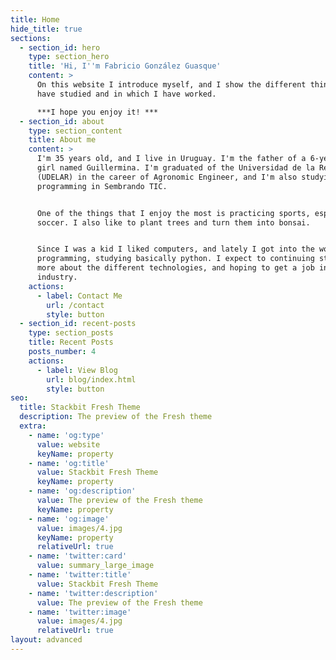 ```yaml
---
title: Home
hide_title: true
sections:
  - section_id: hero
    type: section_hero
    title: 'Hi, I''m Fabricio González Guasque'
    content: >
      On this website I introduce myself, and I show the different things that I
      have studied and in which I have worked.

      ***I hope you enjoy it! ***
  - section_id: about
    type: section_content
    title: About me
    content: >
      I'm 35 years old, and I live in Uruguay. I'm the father of a 6-year-old
      girl named Guillermina. I'm graduated of the Universidad de la República
      (UDELAR) in the career of Agronomic Engineer, and I'm also studying
      programming in Sembrando TIC.


      One of the things that I enjoy the most is practicing sports, especially
      soccer. I also like to plant trees and turn them into bonsai.


      Since I was a kid I liked computers, and lately I got into the world of
      programming, studying basically python. I expect to continuing studying
      more about the different technologies, and hoping to get a job in this
      industry.
    actions:
      - label: Contact Me
        url: /contact
        style: button
  - section_id: recent-posts
    type: section_posts
    title: Recent Posts
    posts_number: 4
    actions:
      - label: View Blog
        url: blog/index.html
        style: button
seo:
  title: Stackbit Fresh Theme
  description: The preview of the Fresh theme
  extra:
    - name: 'og:type'
      value: website
      keyName: property
    - name: 'og:title'
      value: Stackbit Fresh Theme
      keyName: property
    - name: 'og:description'
      value: The preview of the Fresh theme
      keyName: property
    - name: 'og:image'
      value: images/4.jpg
      keyName: property
      relativeUrl: true
    - name: 'twitter:card'
      value: summary_large_image
    - name: 'twitter:title'
      value: Stackbit Fresh Theme
    - name: 'twitter:description'
      value: The preview of the Fresh theme
    - name: 'twitter:image'
      value: images/4.jpg
      relativeUrl: true
layout: advanced
---
```

